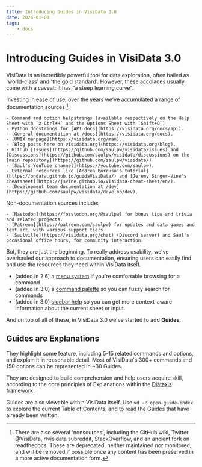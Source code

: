 ```yaml
---
title: Introducing Guides in VisiData 3.0
date: 2024-01-08
tags:
    - docs
---
```


# Introducing Guides in VisiData 3.0

VisiData is an incredibly powerful tool for data exploration, often hailed as 'world-class' and 'the gold standard'.
However, these accolades usually come with a caveat: it has "a steep learning curve".

Investing in ease of use, over the years we've accumulated a range of documentation sources [^1]:

    - Command and option helpstrings (available respectively on the Help Sheet with `z Ctrl+H` and the Options Sheet with `Shift+O`)
    - Python docstrings for [API docs](https://visidata.org/docs/api).
    - [General documentation at /docs](https://visidata.org/docs).
    - [UNIX manpage](https://visidata.org/man).
    - [Blog posts here on visidata.org](https://visidata.org/blog).
    - Github [Issues](https://github.com/saulpw/visidata/issues) and [Discussions](https://github.com/saulpw/visidata/discussions) on the [main repository](https://github.com/saulpw/visidata/).
    - [Saul's YouTube channel](https://youtube.com/saulpw).
    - External resources like [Andrea Borruso's tutorial](https://ondata.github.io/guidaVisiData/) and [Jeremy Singer-Vine's cheatsheet](https://jsvine.github.io/visidata-cheat-sheet/en/).
    - [Development team documentation at /dev](https://github.com/saulpw/visidata/develop/dev).

[^1]: There are also several 'nonsources', including the GitHub wiki, Twitter @VisiData, r/visidata subreddit, StackOverflow, and an ancient fork on readthedocs.
    These are deprecated, neither maintained nor monitored, and will be removed if possible once any content has been preserved in a more active documentation form.

Non-documentation sources include:

    - [Mastodon](https://fosstodon.org/@saulpw) for bonus tips and trivia and related projects.
    - [Patreon](https://patreon.com/saulpw) for updates and data games and text art, with various support tiers.
    - [Saulville](https://visidata.org/chat) (Discord server) and Saul's occasional office hours, for community interaction.

But, they are just the beginning. To really address usability, we've overhauled our approach to documentation, ensuring users can easily find and use the resources they need within VisiData itself.

- (added in 2.6) a [menu system]() if you're comfortable browsing for a command
- (added in 3.0) a [command palette]() so you can fuzzy search for commands
- (added in 3.0) [sidebar help]() so you can get more context-aware information about the current sheet or input.

And on top of all of these, in VisiData 3.0 we've started to add **Guides**.

## Guides are Explanations

They highlight some feature, including 5-15 related commands and options, and explain it in reasonable detail.  Most of VisiData's 300+ commands and 150 options can be represented in ~30 Guides.

They are designed to build comprehension and help users acquire skill, according to the core principles of Explanations within the [Diátaxis framework](https://diataxis.fr/compass).

Guides are also viewable within VisiData itself. Use `vd -P open-guide-index` to explore the current Table of Contents, and to read the Guides that have already been written.
